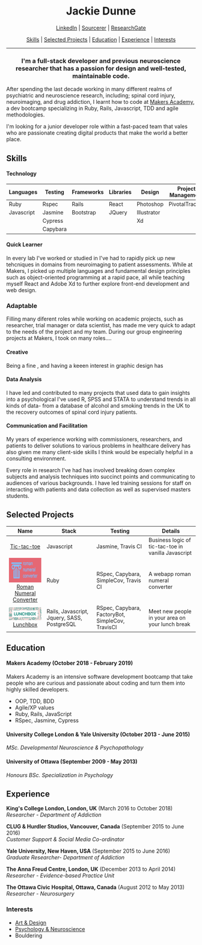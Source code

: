 <h1 align='center'>Jackie Dunne</h1>
  
<p align="center">
  <a href="https://www.linkedin.com/in/jackie-dunne-b8516155/">LinkedIn</a> |
  <a href="https://sourcerer.io/kiedunne">Sourcerer</a> |
  <a href="https://www.researchgate.net/profile/Jacklyn_Dunne2">ResearchGate</a>
</p>
<p align="center">
  <a href="#skills">Skills</a> |
  <a href="#projects">Selected Projects</a> |
  <a href="#education">Education</a> |
  <a href="#experience">Experience</a> |
  <a href="#interests">Interests</a>
</p>

***

<h3 align='center'>I'm a full-stack developer and previous neuroscience researcher that has a passion for design and well-tested, maintainable code.</h3>

After spending the last decade working in many different realms of psychiatric and neuroscience research, including; spinal cord injury, neuroimaging, and drug addiction, I learnt how to code at <a href="http://www.makersacademy.com/">Makers Academy</a>, a dev bootcamp specializing in Ruby, Rails, Javascript, TDD and agile methodologies.

I'm looking for a junior developer role within a fast-paced team that vales who are passionate creating digital products that make the world a better place.
 
## <a name="skills">Skills</a>

#### Technology

| Languages  | Testing          | Frameworks   | Libraries | Design        |  Project Management |     
| ---------- |------------------| -------------| ----------| --------------| --------------------| 
| Ruby       | Rspec            |  Rails       | React     | Photoshop     |    PivotalTracker
| Javascript | Jasmine          |  Bootstrap   | JQuery    | Illustrator   |     
|            | Cypress          |              |           | Xd
|            | Capybara         |              |           |

#### Quick Learner 
In every lab I've worked or studied in I've had to rapidly pick up new tehcniques in domains from neuroimaging to patient assessments. While at Makers, I picked up multiple languages and fundamental design principles such as object-oriented programming at a rapid pace, all while teaching myself React and Adobe Xd to further explore front-end development and web design.

### Adaptable
Filling many diferent roles while working on academic projects, such as researcher, trial manager or data scientist, has made me very quick to adapt to the needs of the project and my team. During our group engineering projects at Makers, I took on many roles....

#### Creative
Being a fine , and having a keeen interest in graphic design has 

#### Data Analysis
I have led and contributed to many projects that used data to gain insights into a psychological I've used R, SPSS and STATA to understand trends in all kinds of data- from a database of alcohol and smoking trends in the UK to the recovery outcomes of spinal cord injury patients.

#### Communication and Facilitation
My years of experience working with commissioners, researchers, and patients to deliver solutions to various problems in healthcare delivery has also given me many client-side skills I think would be especially helpful in a consulting environment.

Every role in research I've had has involved breaking down complex subjects and analysis techniques into succinct points and communicating to audiences of various backgrounds. I have led training sessions for staff on interacting with patients and data collection as well as supervised masters students.

## <a name="projects">Selected Projects</a>

| Name                  | Stack             | Testing            | Details           |
| :-------------------: |-------------------| -------------------|-------------------|
| [Tic-tac-toe](https://github.com/kiedunne/tic-tac-toe)  | Javascript| Jasmine, Travis CI  | Business logic of tic-tac-toe in vanilla Javascript |
| <img src='ghub_romnum .png' width="150" height="65"/><br>[Roman Numeral Converter](https://github.com/kiedunne/roman-numeral-converter)  | Ruby |  RSpec, Capybara, SimpleCov, Travis CI | A webapp roman numeral converter | 
| <img src='ghub_lnch.png' width="150"/><br> [Lunchbox](https://github.com/kiedunne/Lunchbox) | Rails, Javascript, Jquery, SASS, PostgreSQL | RSpec, Capybara, FactoryBot,  SimpleCov, TravisCI | Meet new people in your area on your lunch break


## <a name="education">Education</a>

#### Makers Academy (October 2018 - February 2019)
Makers Academy is an intensive software development bootcamp that take people who are curious and passionate about coding and turn them into highly skilled developers. 

- OOP, TDD, BDD
- Agile/XP values
- Ruby, Rails, JavaScript
- RSpec, Jasmine, Cypress

#### University College London & Yale University  (October 2013 - June 2015)
*MSc. Developmental Neuroscience & Psychopathology*

#### University of Ottawa (September 2009 - May 2013)
*Honours BSc. Specialization in Psychology*


## <a name="experience">Experience</a>

**King's College London, London, UK** (March 2016 to October 2018)    
*Researcher - Department of Addiction*  

**CLUG & Hurdler Studios, Vancouver, Canada** (September 2015 to June 2016)   
*Customer Support & Social Media Co-ordinator*

**Yale University, New Haven, USA** (September 2015 to June 2016)   
*Graduate Researcher- Department of Addiction*

**The Anna Freud Centre, London, UK** (December 2013 to April 2014)    
*Researcher - Evidence-based Practice Unit*

**The Ottawa Civic Hospital, Ottawa, Canada** (August 2012 to May 2013)    
*Researcher - Neurosurgery*

### <a name="interests">Interests</a>
- <a href="https://drive.google.com/open?id=1cE2pHIq6zSPubQbeUXKMxd23bLfuOAN3">Art & Design</a>  
- <a href="https://www.researchgate.net/profile/Jacklyn_Dunne2">Psychology & Neuroscience</a>
- Bouldering
